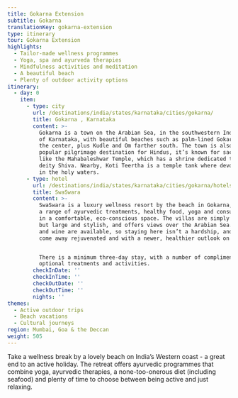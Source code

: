 ```yaml
---
title: Gokarna Extension
subtitle: Gokarna
translationKey: gokarna-extension
type: itinerary
tour: Gokarna Extension
highlights:
  - Tailor-made wellness programmes
  - Yoga, spa and ayurveda therapies
  - Mindfulness activities and meditation
  - A beautiful beach
  - Plenty of outdoor activity options
itinerary:
  - day: 0
    item:
      - type: city
        url: /destinations/india/states/karnataka/cities/gokarna/
        title: Gokarna , Karnataka
        content: >-
          Gokarna is a town on the Arabian Sea, in the southwestern Indian state
          of Karnataka, with beautiful beaches such as palm-lined Gokarna, in
          the center, plus Kudle and Om farther south. The town is also a
          popular pilgrimage destination for Hindus, it’s known for sacred sites
          like the Mahabaleshwar Temple, which has a shrine dedicated to the
          deity Shiva. Nearby, Koti Teertha is a temple tank where devotees wash
          in the holy waters.
      - type: hotel
        url: /destinations/india/states/karnataka/cities/gokarna/hotels/swaswara/
        title: SwaSwara
        content: >-
          SwaSwara is a luxury wellness resort by the beach in Gokarna, offering
          a range of ayurvedic treatments, healthy food, yoga and consultations
          in a comfortable, eco-conscious space. The villas are simply furnished
          but large and stylish, and offers views over the Arabian Sea. Seafood
          and wine are available, so staying here isn’t a hardship, and you’ll
          come away rejuvenated and with a newer, healthier outlook on life.


          There is a minimum three-day stay, with a number of complimentary and
          optional treatments and activities.
        checkInDate: ''
        checkInTime: ''
        checkOutDate: ''
        checkOutTime: ''
        nights: ''
themes:
  - Active outdoor trips
  - Beach vacations
  - Cultural journeys
region: Mumbai, Goa & the Deccan
weight: 505
---
```

Take a wellness break by a lovely beach on India’s Western coast - a great end to an active holiday. The retreat offers ayurvedic programmes that combine yoga, ayurvedic therapies, a none-too-onerous diet (including seafood) and plenty of time to choose between being active and just relaxing.


